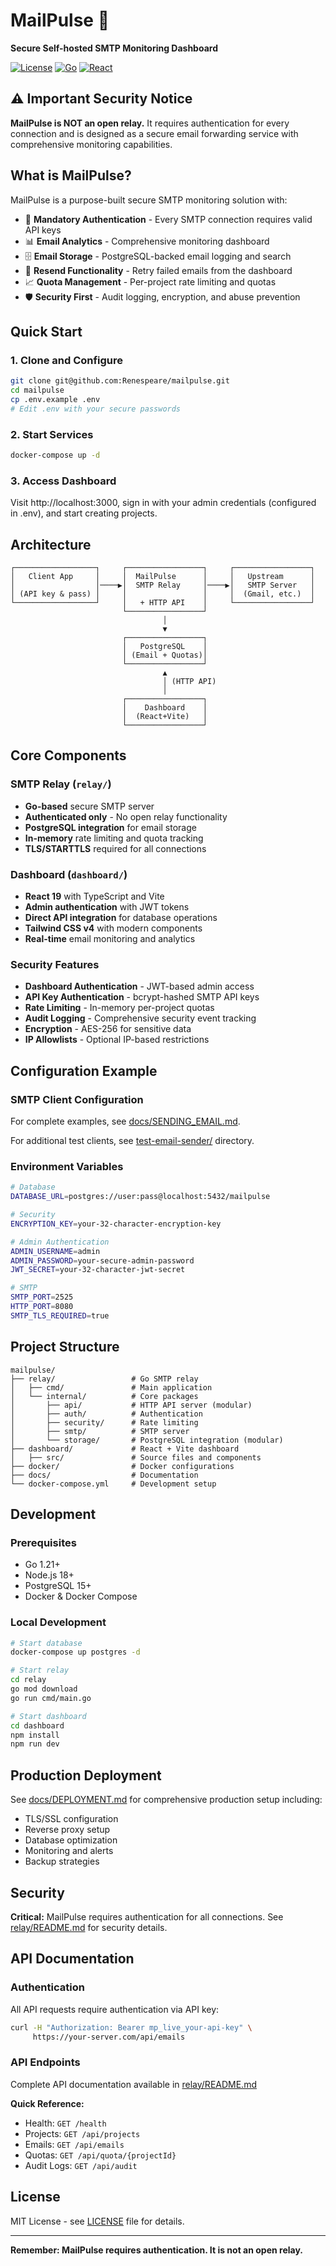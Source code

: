 # MailPulse 📮

**Secure Self-hosted SMTP Monitoring Dashboard**

[![License](https://img.shields.io/badge/License-MIT-blue.svg)](LICENSE)
[![Go](https://img.shields.io/badge/Go-1.21+-00ADD8.svg)](https://golang.org/)
[![React](https://img.shields.io/badge/React-19-61DAFB.svg)](https://reactjs.org/)

## ⚠️ Important Security Notice

**MailPulse is NOT an open relay.** It requires authentication for every connection and is designed as a secure email forwarding service with comprehensive monitoring capabilities.

## What is MailPulse?

MailPulse is a purpose-built secure SMTP monitoring solution with:

- 🔐 **Mandatory Authentication** - Every SMTP connection requires valid API keys
- 📊 **Email Analytics** - Comprehensive monitoring dashboard
- 🗄️ **Email Storage** - PostgreSQL-backed email logging and search
- 🔄 **Resend Functionality** - Retry failed emails from the dashboard
- 📈 **Quota Management** - Per-project rate limiting and quotas
- 🛡️ **Security First** - Audit logging, encryption, and abuse prevention

## Quick Start

### 1. Clone and Configure
```bash
git clone git@github.com:Renespeare/mailpulse.git
cd mailpulse
cp .env.example .env
# Edit .env with your secure passwords
```

### 2. Start Services
```bash
docker-compose up -d
```

### 3. Access Dashboard
Visit http://localhost:3000, sign in with your admin credentials (configured in .env), and start creating projects.

## Architecture

```
┌──────────────────┐     ┌─────────────────┐     ┌─────────────────┐
│   Client App     │     │  MailPulse      │     │   Upstream      │
│                  │────▶│  SMTP Relay     │────▶│   SMTP Server   │
│ (API key & pass) │     │                 │     │  (Gmail, etc.)  │
└──────────────────┘     │   + HTTP API    │     └─────────────────┘
                         └─────────────────┘
                                  │
                                  ▼
                         ┌─────────────────┐
                         │   PostgreSQL    │
                         │ (Email + Quotas)│
                         └─────────────────┘
                                  ▲
                                  │ (HTTP API)
                                  │
                         ┌─────────────────┐
                         │    Dashboard    │
                         │  (React+Vite)   │
                         └─────────────────┘
```

## Core Components

### SMTP Relay (`relay/`)
- **Go-based** secure SMTP server
- **Authenticated only** - No open relay functionality
- **PostgreSQL integration** for email storage
- **In-memory** rate limiting and quota tracking
- **TLS/STARTTLS** required for all connections

### Dashboard (`dashboard/`)
- **React 19** with TypeScript and Vite
- **Admin authentication** with JWT tokens
- **Direct API integration** for database operations
- **Tailwind CSS v4** with modern components
- **Real-time** email monitoring and analytics

### Security Features
- **Dashboard Authentication** - JWT-based admin access
- **API Key Authentication** - bcrypt-hashed SMTP API keys
- **Rate Limiting** - In-memory per-project quotas
- **Audit Logging** - Comprehensive security event tracking
- **Encryption** - AES-256 for sensitive data
- **IP Allowlists** - Optional IP-based restrictions

## Configuration Example

### SMTP Client Configuration

For complete examples, see [docs/SENDING_EMAIL.md](docs/SENDING_EMAIL.md).

For additional test clients, see [test-email-sender/](test-email-sender/) directory.

### Environment Variables
```bash
# Database
DATABASE_URL=postgres://user:pass@localhost:5432/mailpulse

# Security
ENCRYPTION_KEY=your-32-character-encryption-key

# Admin Authentication
ADMIN_USERNAME=admin
ADMIN_PASSWORD=your-secure-admin-password
JWT_SECRET=your-32-character-jwt-secret

# SMTP
SMTP_PORT=2525
HTTP_PORT=8080
SMTP_TLS_REQUIRED=true
```

## Project Structure

```
mailpulse/
├── relay/                 # Go SMTP relay
│   ├── cmd/               # Main application
│   └── internal/          # Core packages
│       ├── api/           # HTTP API server (modular)
│       ├── auth/          # Authentication
│       ├── security/      # Rate limiting
│       ├── smtp/          # SMTP server
│       └── storage/       # PostgreSQL integration (modular)
├── dashboard/             # React + Vite dashboard
│   ├── src/               # Source files and components
├── docker/                # Docker configurations
├── docs/                  # Documentation
└── docker-compose.yml     # Development setup
```

## Development

### Prerequisites
- Go 1.21+
- Node.js 18+
- PostgreSQL 15+
- Docker & Docker Compose

### Local Development
```bash
# Start database
docker-compose up postgres -d

# Start relay
cd relay
go mod download
go run cmd/main.go

# Start dashboard
cd dashboard
npm install
npm run dev
```

## Production Deployment

See [docs/DEPLOYMENT.md](docs/DEPLOYMENT.md) for comprehensive production setup including:
- TLS/SSL configuration
- Reverse proxy setup
- Database optimization
- Monitoring and alerts
- Backup strategies

## Security

**Critical:** MailPulse requires authentication for all connections. See [relay/README.md](relay/README.md) for security details.

## API Documentation

### Authentication
All API requests require authentication via API key:
```bash
curl -H "Authorization: Bearer mp_live_your-api-key" \
     https://your-server.com/api/emails
```

### API Endpoints

Complete API documentation available in [relay/README.md](relay/README.md#api-endpoints)

**Quick Reference:**
- Health: `GET /health`
- Projects: `GET /api/projects` 
- Emails: `GET /api/emails`
- Quotas: `GET /api/quota/{projectId}`
- Audit Logs: `GET /api/audit`


## License

MIT License - see [LICENSE](LICENSE) file for details.

---

**Remember: MailPulse requires authentication. It is not an open relay.**